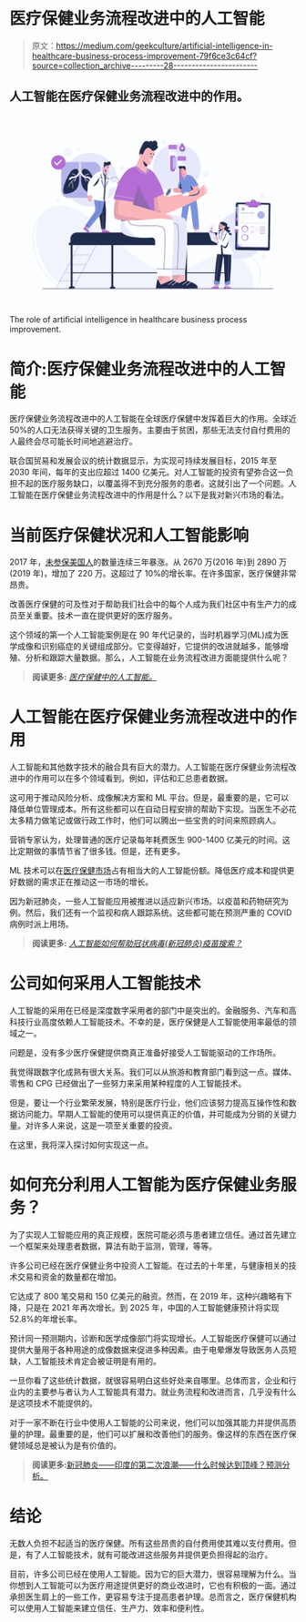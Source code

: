 # 医疗保健业务流程改进中的人工智能

> 原文：<https://medium.com/geekculture/artificial-intelligence-in-healthcare-business-process-improvement-79f6ce3c64cf?source=collection_archive---------28----------------------->

## 人工智能在医疗保健业务流程改进中的作用。

![](img/468a5c7c45e5eb4cb89e9d0c50f17706.png)

The role of artificial intelligence in healthcare business process improvement.

# 简介:医疗保健业务流程改进中的人工智能

医疗保健业务流程改进中的人工智能在全球医疗保健中发挥着巨大的作用。全球近 50%的人口无法获得关键的卫生服务。主要由于贫困，那些无法支付自付费用的人最终会尽可能长时间地逃避治疗。

联合国贸易和发展会议的统计数据显示，为实现可持续发展目标，2015 年至 2030 年间，每年的支出应超过 1400 亿美元。对人工智能的投资有望弥合这一负担不起的医疗服务缺口，以覆盖得不到充分服务的患者。这就引出了一个问题。人工智能在医疗保健业务流程改进中的作用是什么？以下是我对新兴市场的看法。

# 当前医疗保健状况和人工智能影响

2017 年，[未参保美国人](https://www.kff.org/uninsured/issue-brief/key-facts-about-the-uninsured-population/)的数量连续三年暴涨。从 2670 万(2016 年)到 2890 万(2019 年)，增加了 220 万。这超过了 10%的增长率。在许多国家，医疗保健非常昂贵。

改善医疗保健的可及性对于帮助我们社会中的每个人成为我们社区中有生产力的成员至关重要。技术一直在提供更好的医疗服务。

这个领域的第一个人工智能案例是在 90 年代记录的，当时机器学习(ML)成为医学成像和识别癌症的关键组成部分。它变得越好，它提供的改进就越多，能够增殖、分析和跟踪大量数据。那么，人工智能在业务流程改进方面能提供什么呢？

> **阅读更多:** [*医疗保健中的人工智能。*](https://www.aiplusinfo.com/blog/artificial-intelligence-in-healthcare/)

# 人工智能在医疗保健业务流程改进中的作用

人工智能和其他数字技术的融合具有巨大的潜力。人工智能在医疗保健业务流程改进中的作用可以在多个领域看到。例如，评估和汇总患者数据。

这可用于推动风险分析、成像解决方案和 ML 平台。但是，最重要的是，它可以降低单位管理成本。所有这些都可以在自动日程安排的帮助下实现。当医生不必花太多精力做笔记或做行政工作时，他们可以腾出一些宝贵的时间来照顾病人。

营销专家认为，处理普通的医疗记录每年耗费医生 900-1400 亿美元的时间。这比定期做的事情节省了很多钱。但是，还有更多。

ML 技术可以在[医疗保健市场](https://www.marketsandmarkets.com/Market-Reports/artificial-intelligence-healthcare-market-54679303.html)占有相当大的人工智能份额。降低医疗成本和提供更好数据的需求正在推动这一市场的增长。

因为新冠肺炎，一些人工智能应用被推进以适应新兴市场。以疫苗和药物研究为例。然后，我们还有一个监视和病人跟踪系统。这些都可能在预测严重的 COVID 病例时派上用场。

> **阅读更多:** [*人工智能如何帮助冠状病毒(新冠肺炎)疫苗搜索？*](https://www.aiplusinfo.com/blog/how-can-artificial-intelligence-help-with-the-coronavirus-covid-19-vaccine-search/)

# 公司如何采用人工智能技术

人工智能的采用在已经是深度数字采用者的部门中是突出的。金融服务、汽车和高科技行业高度依赖人工智能技术。不幸的是，医疗保健是人工智能使用率最低的领域之一。

问题是，没有多少医疗保健提供商真正准备好接受人工智能驱动的工作场所。

我觉得跟数字化成熟有很大关系。我们可以从旅游和教育部门看到这一点。媒体、零售和 CPG 已经做出了一些努力来采用某种程度的人工智能技术。

但是，要让一个行业繁荣发展，特别是医疗行业，他们应该努力提高互操作性和数据访问能力。早期人工智能的使用可以提供真正的价值，并可能成为分销的关键力量。对许多人来说，这是一项至关重要的投资。

在这里，我将深入探讨如何实现这一点。

# 如何充分利用人工智能为医疗保健业务服务？

为了实现人工智能应用的真正规模，医院可能必须与患者建立信任。通过首先建立一个框架来处理患者数据，算法有助于监测，管理，等等。

许多公司已经在医疗保健业务中投资人工智能。在过去的十年里，与健康相关的技术交易和资金的数量都在增加。

它达成了 800 笔交易和 150 亿美元的融资。然而，在 2019 年，这种兴趣略有下降，只是在 2021 年再次增长。到 2025 年，中国的人工智能健康预计将实现 52.8%的年增长率。

预计同一预测期内，诊断和医学成像部门将实现增长。人工智能医疗保健可以通过提供大量用于各种用途的成像数据来促进多种因素。由于电晕爆发导致医务人员短缺，人工智能技术肯定会被证明是有用的。

一旦你看了这些统计数据，就很容易明白这些好处来自哪里。总体而言，企业和行业内的主要参与者认为人工智能具有潜力。就业务流程和改进而言，几乎没有什么是这项技术不能提供的。

对于一家不断在行业中使用人工智能的公司来说，他们可以加强其能力并提供高质量的护理。最重要的是，他们可以扩展和改善他们的服务。像这样的东西在医疗保健领域总是被认为是有价值的。

> **阅读更多:**[新冠肺炎——印度的第二次浪潮——什么时候达到顶峰？预测分析。](https://www.aiplusinfo.com/blog/covid-19-indias-second-wave-when-will-it-peak/)

# 结论

无数人负担不起适当的医疗保健。所有这些昂贵的自付费用使其难以支付费用。但是，有了人工智能技术，就有可能改进这些服务并提供更负担得起的治疗。

目前，许多公司已经在使用人工智能。因为它的巨大潜力，很容易理解为什么。当你想到人工智能可以为医疗用途提供更好的商业改进时，它也有积极的一面。通过承担医生肩上的一些工作，更容易专注于提高患者护理。总而言之，医疗保健机构可以使用人工智能来建立信任、生产力、效率和便利性。